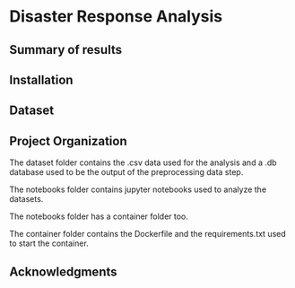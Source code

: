 # Disaster Response Analysis

## Summary of results


## Installation



## Dataset



## Project Organization

The dataset folder contains the .csv data used for the analysis and a .db database used to be the output of the preprocessing data step.

The notebooks folder contains jupyter notebooks used to analyze the datasets.

The notebooks folder has a container folder too.

The container folder contains the Dockerfile and the requirements.txt used to start the container.

## Acknowledgments

